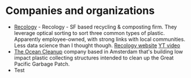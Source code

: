 # Companies and organizations

- [Recology](https://www.recology.com/) - Recology - SF based recycling & composting firm. They leverage optical sorting to sort three common types of plastic. Apparently employee-owned, with strong links with local communities. Less data science than I thought though. [Recology website](https://www.recology.com/environment-innovation/#technologies-in-waste) [YT video](https://www.youtube.com/watch?v=Cg3OA1s8-SI)
- [The Ocean Cleanup](https://www.theoceancleanup.com/) company based in Amsterdam that's building low impact plastic collecting structures intended to clean up the Great Pacific Garbage Patch.
- Test
